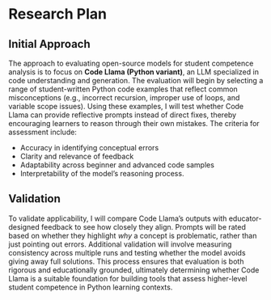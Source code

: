 # Research Plan

## Initial Approach
The approach to evaluating open-source models for student competence analysis is to focus on **Code Llama (Python variant)**, an LLM specialized in code understanding and generation. The evaluation will begin by selecting a range of student-written Python code examples that reflect common misconceptions (e.g., incorrect recursion, improper use of loops, and variable scope issues). Using these examples, I will test whether Code Llama can provide reflective prompts instead of direct fixes, thereby encouraging learners to reason through their own mistakes. The criteria for assessment include: 
 - Accuracy in identifying conceptual errors
 - Clarity and relevance of feedback
 - Adaptability across beginner and advanced code samples
 - Interpretability of the model’s reasoning process.  

## Validation
To validate applicability, I will compare Code Llama’s outputs with educator-designed feedback to see how closely they align. Prompts will be rated based on whether they highlight *why* a concept is problematic, rather than just pointing out errors. Additional validation will involve measuring consistency across multiple runs and testing whether the model avoids giving away full solutions. This process ensures that evaluation is both rigorous and educationally grounded, ultimately determining whether Code Llama is a suitable foundation for building tools that assess higher-level student competence in Python learning contexts.
